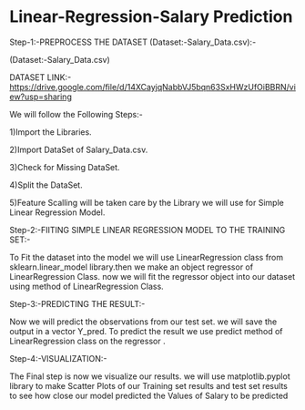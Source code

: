 # Linear-Regression-Salary Prediction

Step-1:-PREPROCESS THE DATASET (Dataset:-Salary_Data.csv):-

(Dataset:-Salary_Data.csv)

DATASET LINK:-https://drive.google.com/file/d/14XCayjqNabbVJ5bqn63SxHWzUfOiBBRN/view?usp=sharing

We will follow the Following Steps:-
  
  1)Import the Libraries.
  
  2)Import DataSet of Salary_Data.csv.
  
  3)Check for Missing DataSet.
  
  4)Split the DataSet.
  
  5)Feature Scalling will be taken care by the Library 
    we will use for Simple Linear Regression Model.
    
Step-2:-FIITING SIMPLE LINEAR REGRESSION MODEL TO THE TRAINING SET:-
 
 To Fit the dataset into the model we will use LinearRegression class from 
 sklearn.linear_model library.then we make an object regressor of LinearRegression Class.
 now we will fit the regressor object into our dataset using method of LinearRegression Class.

Step-3:-PREDICTING THE RESULT:-
  
  Now we will predict the observations from our test set. we will save the output in a vector Y_pred.
  To predict the result we use predict method of LinearRegression class on the regressor .
  
Step-4:-VISUALIZATION:-
  
  The Final step is now we visualize our results. we will use matplotlib.pyplot library 
  to make Scatter Plots of our Training set results and test set results to see how close
  our model predicted the Values of Salary to be predicted
